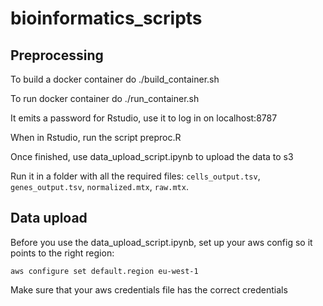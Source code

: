 # bioinformatics_scripts

## Preprocessing

To build a docker container do ./build_container.sh

To run docker container do ./run_container.sh

It emits a password for Rstudio, use it to log in on localhost:8787

When in Rstudio, run the script preproc.R

Once finished, use data_upload_script.ipynb to upload the data to s3

Run it in a folder with all the required files: `cells_output.tsv`, `genes_output.tsv`, `normalized.mtx`, `raw.mtx`.

## Data upload

Before you use the data_upload_script.ipynb, set up your aws config so it points to the right region:

    aws configure set default.region eu-west-1

Make sure that your aws credentials file has the correct credentials

